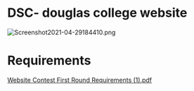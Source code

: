 # DSC- douglas college website
![Screenshot2021-04-29184410.png](https://user-images.githubusercontent.com/56495213/107109711-5f657600-67f7-11eb-8b91-b6ab75085a8f.PNG)
# Requirements
[Website Contest First Round Requirements (1).pdf](https://github.com/developer-jiheui/DSCwebsite/files/5936312/Website.Contest.First.Round.Requirements.1.pdf)
